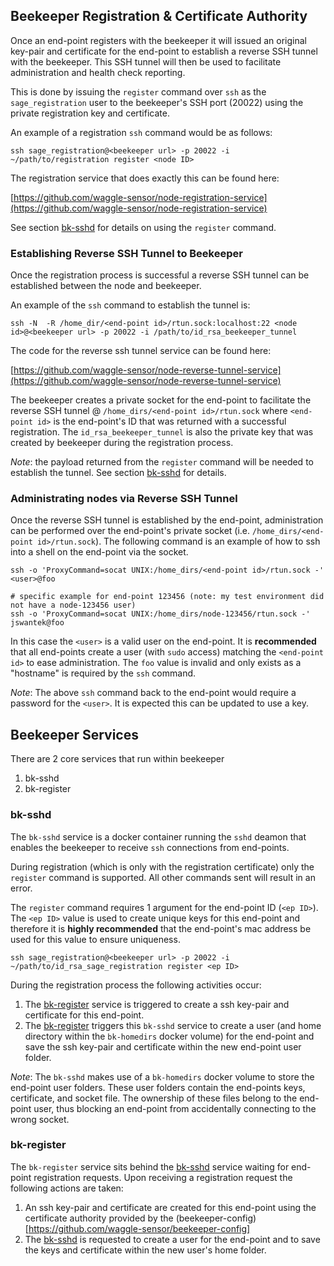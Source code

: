 
## Beekeeper Registration & Certificate Authority

Once an end-point registers with the beekeeper it will issued an original key-pair and certificate for the end-point to establish a reverse SSH tunnel with the beekeeper.  This SSH tunnel will then be used to facilitate administration and health check reporting.

This is done by issuing the `register` command over `ssh` as the `sage_registration` user to the beekeeper's SSH port (20022) using the private registration key and certificate.

An example of a registration `ssh` command would be as follows:

```
ssh sage_registration@<beekeeper url> -p 20022 -i ~/path/to/registration register <node ID>
```
The registration service that does exactly this can be found here:

[https://github.com/waggle-sensor/node-registration-service](https://github.com/waggle-sensor/node-registration-service)


See section [bk-sshd](#bksshd) for details on using the `register` command.


### Establishing Reverse SSH Tunnel to Beekeeper

Once the registration process is successful a reverse SSH tunnel can be
established between the node and beekeeper.

An example of the `ssh` command to establish the tunnel is:

```
ssh -N  -R /home_dir/<end-point id>/rtun.sock:localhost:22 <node id>@<beekeeper url> -p 20022 -i /path/to/id_rsa_beekeeper_tunnel

```

The code for the reverse ssh tunnel service can be found here:

[https://github.com/waggle-sensor/node-reverse-tunnel-service](https://github.com/waggle-sensor/node-reverse-tunnel-service)


The beekeeper creates a private socket for the end-point to facilitate the
reverse SSH tunnel @ `/home_dirs/<end-point id>/rtun.sock` where `<end-point id>`
is the end-point's ID that was returned with a successful registration.
The `id_rsa_beekeeper_tunnel` is also the private key that was created by
beekeeper during the registration process.

_Note_: the payload returned from the `register` command will be needed to
establish the tunnel.  See section [bk-sshd](#bk-sshd) for details.

### Administrating nodes via Reverse SSH Tunnel

Once the reverse SSH tunnel is established by the end-point, administration
can be performed over the end-point's private socket (i.e. `/home_dirs/<end-point id>/rtun.sock`).  The following command is an example of how to ssh into a shell
on the end-point via the socket.

```
ssh -o 'ProxyCommand=socat UNIX:/home_dirs/<end-point id>/rtun.sock -' <user>@foo

# specific example for end-point 123456 (note: my test environment did not have a node-123456 user)
ssh -o 'ProxyCommand=socat UNIX:/home_dirs/node-123456/rtun.sock -' jswantek@foo
```

In this case the `<user>` is a valid user on the end-point.  It is **recommended**
that all end-points create a user (with `sudo` access) matching the
`<end-point id>` to ease administration.  The `foo` value is invalid and only
exists as a "hostname" is required by the `ssh` command.

_Note_: The above `ssh` command back to the end-point would require a password
for the `<user>`.  It is expected this can be updated to use a key.

## Beekeeper Services

There are 2 core services that run within beekeeper
1. bk-sshd
2. bk-register

### <a name="bksshd"></a>bk-sshd

The `bk-sshd` service is a docker container running the `sshd` deamon that
enables the beekeeper to receive `ssh` connections from end-points.

During registration (which is only with the registration certificate) only the
`register` command is supported.  All other commands sent will result in an
error.

The `register` command requires 1 argument for the end-point ID (`<ep ID>`).
The `<ep ID>` value is used to create unique keys for this end-point and therefore
it is **highly recommended** that the end-point's mac address be used for this
value to ensure uniqueness.

```
ssh sage_registration@<beekeeper url> -p 20022 -i ~/path/to/id_rsa_sage_registration register <ep ID>
```

During the registration process the following activities occur:
1. The [bk-register](#bkregister) service is triggered to create a ssh key-pair
and certificate for this end-point.
2. The [bk-register](#bkregister) triggers this `bk-sshd` service to create
a user (and home directory within the `bk-homedirs` docker volume) for the
end-point and save the ssh key-pair and certificate within the new
end-point user folder.

_Note_: The `bk-sshd` makes use of a `bk-homedirs` docker volume to store the
end-point user folders.  These user folders contain the end-points keys,
certificate, and socket file.  The ownership of these files belong to the
end-point user, thus blocking an end-point from accidentally connecting to
the wrong socket.

### <a name="bkregister"></a>bk-register

The `bk-register` service sits behind the [bk-sshd](#bksshd) service waiting
for end-point registration requests.  Upon receiving a registration request
the following actions are taken:

1. An ssh key-pair and certificate are created for this end-point using the
certificate authority provided by the (beekeeper-config)[https://github.com/waggle-sensor/beekeeper-config]
2. The [bk-sshd](#bksshd) is requested to create a user for the end-point and
to save the keys and certificate within the new user's home folder.
